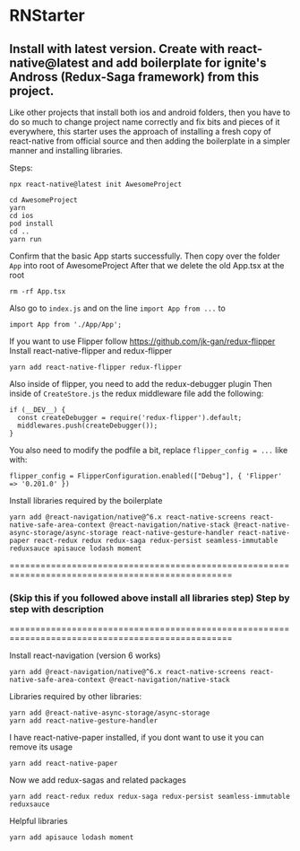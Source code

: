 # RNStarter
## Install with latest version. Create with react-native@latest and add boilerplate for ignite's Andross (Redux-Saga framework) from this project.

Like other projects that install both ios and android folders, then you have to do so much to change project name correctly and fix bits and pieces of it everywhere, this starter uses the approach of installing a fresh copy of react-native from official source and then adding the boilerplate in a simpler manner and installing libraries. 

Steps:

```
npx react-native@latest init AwesomeProject
```
```
cd AwesomeProject
yarn
cd ios
pod install
cd ..
yarn run
```

Confirm that the basic App starts successfully. Then copy over the folder `App` into root of AwesomeProject
After that we delete the old App.tsx at the root

```
rm -rf App.tsx
```

Also go to `index.js` and on the line `import App from ...` to

```
import App from './App/App';
```

If you want to use Flipper follow https://github.com/jk-gan/redux-flipper
Install react-native-flipper and redux-flipper

```
yarn add react-native-flipper redux-flipper
```

Also inside of flipper, you need to add the redux-debugger plugin
Then inside of `CreateStore.js` the redux middleware file add the following:
```
if (__DEV__) {
  const createDebugger = require('redux-flipper').default;
  middlewares.push(createDebugger());
}
```
You also need to modify the podfile a bit, replace `flipper_config = ...` like with:

```
flipper_config = FlipperConfiguration.enabled(["Debug"], { 'Flipper' => '0.201.0' })
```

Install libraries required by the boilerplate

```
yarn add @react-navigation/native@^6.x react-native-screens react-native-safe-area-context @react-navigation/native-stack @react-native-async-storage/async-storage react-native-gesture-handler react-native-paper react-redux redux redux-saga redux-persist seamless-immutable reduxsauce apisauce lodash moment
```                                                                                                                       

=================================================================================================
### (Skip this if you followed above install all libraries step) Step by step with description 
=================================================================================================

Install react-navigation (version 6 works)

```
yarn add @react-navigation/native@^6.x react-native-screens react-native-safe-area-context @react-navigation/native-stack
```

Libraries required by other libraries:

```
yarn add @react-native-async-storage/async-storage
yarn add react-native-gesture-handler
```

I have react-native-paper installed, if you dont want to use it you can remove its usage 

```
yarn add react-native-paper
```

Now we add redux-sagas and related packages

```
yarn add react-redux redux redux-saga redux-persist seamless-immutable reduxsauce
```

Helpful libraries

```
yarn add apisauce lodash moment
```

